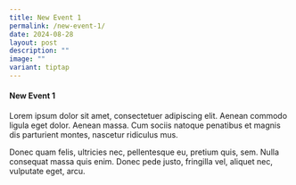 ```yaml
---
title: New Event 1
permalink: /new-event-1/
date: 2024-08-28
layout: post
description: ""
image: ""
variant: tiptap
---
```

<h4><strong>New Event 1</strong></h4>
<p>Lorem ipsum dolor sit amet, consectetuer adipiscing elit. Aenean commodo
ligula eget dolor. Aenean massa. Cum sociis natoque penatibus et magnis
dis parturient montes, nascetur ridiculus mus.</p>
<p>Donec quam felis, ultricies nec, pellentesque eu, pretium quis, sem. Nulla
consequat massa quis enim. Donec pede justo, fringilla vel, aliquet nec,
vulputate eget, arcu.</p>